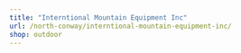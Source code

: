 ```yaml
---
title: "Interntional Mountain Equipment Inc"
url: /north-conway/interntional-mountain-equipment-inc/
shop: outdoor
---
```

